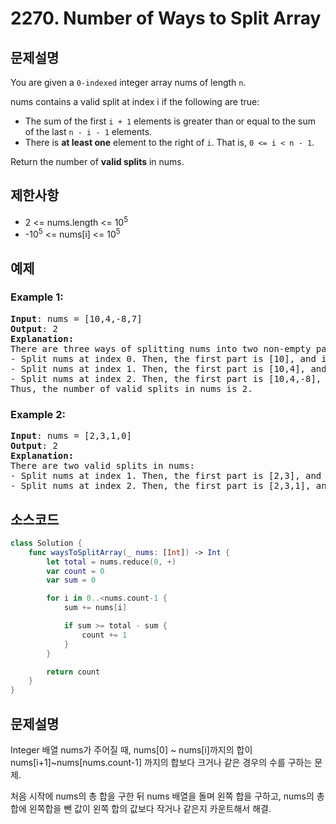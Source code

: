 # 2270. Number of Ways to Split Array

## 문제설명
You are given a ```0-indexed``` integer array nums of length ```n```.

nums contains a valid split at index i if the following are true:

- The sum of the first ```i + 1``` elements is greater than or equal to the sum of the last ```n - i - 1``` elements.
- There is <b>at least one</b> element to the right of ```i```. That is, ```0 <= i < n - 1```.

Return the number of <b>valid splits</b> in nums.

## 제한사항
- 2 <= nums.length <= 10<sup>5</sup>
- -10<sup>5</sup> <= nums[i] <= 10<sup>5</sup>

## 예제
### Example 1:
<pre>
<b>Input</b>: nums = [10,4,-8,7]
<b>Output</b>: 2
<b>Explanation:</b>
There are three ways of splitting nums into two non-empty parts:
- Split nums at index 0. Then, the first part is [10], and its sum is 10. The second part is [4,-8,7], and its sum is 3. Since 10 >= 3, i = 0 is a valid split.
- Split nums at index 1. Then, the first part is [10,4], and its sum is 14. The second part is [-8,7], and its sum is -1. Since 14 >= -1, i = 1 is a valid split.
- Split nums at index 2. Then, the first part is [10,4,-8], and its sum is 6. The second part is [7], and its sum is 7. Since 6 < 7, i = 2 is not a valid split.
Thus, the number of valid splits in nums is 2.
</pre>

### Example 2:
<pre>
<b>Input</b>: nums = [2,3,1,0]
<b>Output</b>: 2
<b>Explanation:</b>
There are two valid splits in nums:
- Split nums at index 1. Then, the first part is [2,3], and its sum is 5. The second part is [1,0], and its sum is 1. Since 5 >= 1, i = 1 is a valid split. 
- Split nums at index 2. Then, the first part is [2,3,1], and its sum is 6. The second part is [0], and its sum is 0. Since 6 >= 0, i = 2 is a valid split.
</pre>


## 소스코드
```Swift
class Solution {
    func waysToSplitArray(_ nums: [Int]) -> Int {
        let total = nums.reduce(0, +)
        var count = 0
        var sum = 0

        for i in 0..<nums.count-1 {
            sum += nums[i]

            if sum >= total - sum {
                count += 1
            }
        }

        return count
    }
}
```

## 문제설명
Integer 배열 nums가 주어질 때, nums[0] ~ nums[i]까지의 합이 nums[i+1]~nums[nums.count-1] 까지의 합보다 크거나 같은 경우의 수를 구하는 문제.

처음 시작에 nums의 총 합을 구한 뒤 nums 배열을 돌며 왼쪽 합을 구하고, nums의 총 합에 왼쪽합을 뺀 값이 왼쪽 합의 값보다 작거나 같은지 카운트해서 해결.